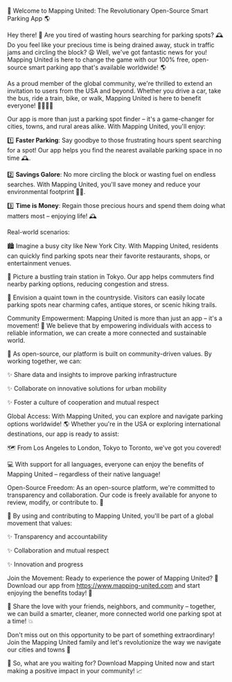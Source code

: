 🚀 Welcome to Mapping United: The Revolutionary Open-Source Smart Parking App 🌎

Hey there! 👋 Are you tired of wasting hours searching for parking spots? 🕰️ Do you feel like your precious time is being drained away, stuck in traffic jams and circling the block? 😩 Well, we've got fantastic news for you! Mapping United is here to change the game with our 100% free, open-source smart parking app that's available worldwide! 🌎

As a proud member of the global community, we're thrilled to extend an invitation to users from the USA and beyond. Whether you drive a car, take the bus, ride a train, bike, or walk, Mapping United is here to benefit everyone! 🚶‍♂️🚌💨

Our app is more than just a parking spot finder – it's a game-changer for cities, towns, and rural areas alike. With Mapping United, you'll enjoy:

1️⃣ **Faster Parking**: Say goodbye to those frustrating hours spent searching for a spot! Our app helps you find the nearest available parking space in no time 🕰️.

2️⃣ **Savings Galore**: No more circling the block or wasting fuel on endless searches. With Mapping United, you'll save money and reduce your environmental footprint 💸🌿.

3️⃣ **Time is Money**: Regain those precious hours and spend them doing what matters most – enjoying life! 🕰️

Real-world scenarios:

🏙️ Imagine a busy city like New York City. With Mapping United, residents can quickly find parking spots near their favorite restaurants, shops, or entertainment venues.

🚂 Picture a bustling train station in Tokyo. Our app helps commuters find nearby parking options, reducing congestion and stress.

🌳 Envision a quaint town in the countryside. Visitors can easily locate parking spots near charming cafes, antique stores, or scenic hiking trails.

Community Empowerment:
Mapping United is more than just an app – it's a movement! 🎉 We believe that by empowering individuals with access to reliable information, we can create a more connected and sustainable world.

🌟 As open-source, our platform is built on community-driven values. By working together, we can:

✨ Share data and insights to improve parking infrastructure

✨ Collaborate on innovative solutions for urban mobility

✨ Foster a culture of cooperation and mutual respect

Global Access:
With Mapping United, you can explore and navigate parking options worldwide! 🌎 Whether you're in the USA or exploring international destinations, our app is ready to assist:

🗺️ From Los Angeles to London, Tokyo to Toronto, we've got you covered!

💻 With support for all languages, everyone can enjoy the benefits of Mapping United – regardless of their native language!

Open-Source Freedom:
As an open-source platform, we're committed to transparency and collaboration. Our code is freely available for anyone to review, modify, or contribute to. 🤖

🌟 By using and contributing to Mapping United, you'll be part of a global movement that values:

✨ Transparency and accountability

✨ Collaboration and mutual respect

✨ Innovation and progress

Join the Movement:
Ready to experience the power of Mapping United? 🚀 Download our app from https://www.mapping-united.com and start enjoying the benefits today! 📲

🤝 Share the love with your friends, neighbors, and community – together, we can build a smarter, cleaner, more connected world one parking spot at a time! 💥

Don't miss out on this opportunity to be part of something extraordinary! Join the Mapping United family and let's revolutionize the way we navigate our cities and towns 🌟

🎉 So, what are you waiting for? Download Mapping United now and start making a positive impact in your community! 📈